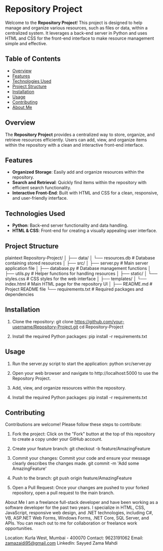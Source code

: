 # Repository Project

Welcome to the **Repository Project**! This project is designed to help manage and organize various resources, such as files or data, within a centralized system. It leverages a back-end server in Python and uses HTML and CSS for the front-end interface to make resource management simple and effective.

## Table of Contents

- [Overview](#overview)
- [Features](#features)
- [Technologies Used](#technologies-used)
- [Project Structure](#project-structure)
- [Installation](#installation)
- [Usage](#usage)
- [Contributing](#contributing)
- [About Me](#about-me)

## Overview

The **Repository Project** provides a centralized way to store, organize, and retrieve resources efficiently. Users can add, view, and organize items within the repository with a clean and interactive front-end interface.

## Features

- **Organized Storage**: Easily add and organize resources within the repository.
- **Search and Retrieval**: Quickly find items within the repository with efficient search functionality.
- **Interactive Front-End**: Built with HTML and CSS for a clean, responsive, and user-friendly interface.

## Technologies Used

- **Python**: Back-end server functionality and data handling.
- **HTML & CSS**: Front-end for creating a visually appealing user interface.

## Project Structure

 plaintext
Repository-Project/
│
├── data/
│   └── resources.db          # Database containing stored resources
│
├── src/
│   ├── server.py             # Main server application file
│   ├── database.py           # Database management functions
│   ├── utils.py              # Helper functions for handling resources
│
├── static/
│   └── styles.css            # CSS styles for the web interface
│
├── templates/
│   └── index.html            # Main HTML page for the repository UI
│
├── README.md                 # Project README file
└── requirements.txt          # Required packages and dependencies


## Installation
1. Clone the repository:
git clone https://github.com/your-username/Repository-Project.git
cd Repository-Project

2. Install the required Python packages:
pip install -r requirements.txt

## Usage
1. Run the server.py script to start the application:
python src/server.py

2. Open your web browser and navigate to http://localhost:5000 to use the Repository Project.
3. Add, view, and organize resources within the repository.

2. Install the required Python packages:
pip install -r requirements.txt

## Contributing
Contributions are welcome! Please follow these steps to contribute:
1. Fork the project: Click on the "Fork" button at the top of this repository to create a copy under your GitHub account.

2. Create your feature branch:
git checkout -b feature/AmazingFeature

3. Commit your changes: Commit your code and ensure your message clearly describes the changes made.
git commit -m 'Add some AmazingFeature'

4. Push to the branch:
git push origin feature/AmazingFeature

5. Open a Pull Request: Once your changes are pushed to your forked repository, open a pull request to the main branch.

About Me
I am a freelance full-stack developer and have been working as a software developer for the past two years. I specialize in HTML, CSS, JavaScript, responsive web design, and .NET technologies, including C#, VB, ASP.NET Web Forms, Windows Forms, .NET Core, SQL Server, and APIs. You can reach out to me for collaboration or freelance work opportunities.

Location: Kurla West, Mumbai - 400070
Contact: 9623191062
Email: zamazaidi95@gmail.com
LinkedIn: Sayyed Zama Mahdi
